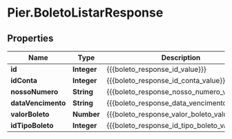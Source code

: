 # Pier.BoletoListarResponse

## Properties
Name | Type | Description | Notes
------------ | ------------- | ------------- | -------------
**id** | **Integer** | {{{boleto_response_id_value}}} | [optional] 
**idConta** | **Integer** | {{{boleto_response_id_conta_value}}} | [optional] 
**nossoNumero** | **String** | {{{boleto_response_nosso_numero_value}}} | [optional] 
**dataVencimento** | **String** | {{{boleto_response_data_vencimento_value}}} | [optional] 
**valorBoleto** | **Number** | {{{boleto_response_valor_boleto_value}}} | [optional] 
**idTipoBoleto** | **Integer** | {{{boleto_response_id_tipo_boleto_value}}} | [optional] 


